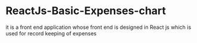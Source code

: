 # ReactJs-Basic-Expenses-chart
it is a front end application whose front end is designed in React js which is used for record keeping of expenses
